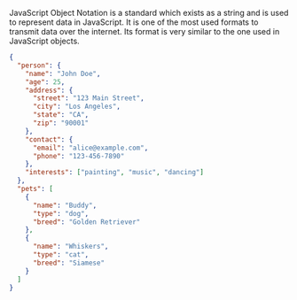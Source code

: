 JavaScript Object Notation is a standard which exists as a string and is used to represent data in JavaScript. It is one of the most used formats to transmit data over the internet. Its format is very similar to the one used in JavaScript objects.

```json
{
  "person": {
    "name": "John Doe",
    "age": 25,
    "address": {
      "street": "123 Main Street",
      "city": "Los Angeles",
      "state": "CA",
      "zip": "90001"
    },
    "contact": {
      "email": "alice@example.com",
      "phone": "123-456-7890"
    },
    "interests": ["painting", "music", "dancing"]
  },
  "pets": [
    {
      "name": "Buddy",
      "type": "dog",
      "breed": "Golden Retriever"
    },
    {
      "name": "Whiskers",
      "type": "cat",
      "breed": "Siamese"
    }
  ]
}
```

